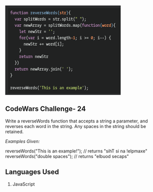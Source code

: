 ![.:Reverse words.:.](codeWars24.png)

## CodeWars Challenge- 24

Write a reverseWords function that accepts a string a parameter, and reverses each word in the string. Any spaces in the string should be retained.

*Examples Given:*

reverseWords("This is an example!"); // returns  "sihT si na !elpmaxe"
reverseWords("double  spaces"); // returns  "elbuod  secaps"

## Languages Used

1. JavaScript
